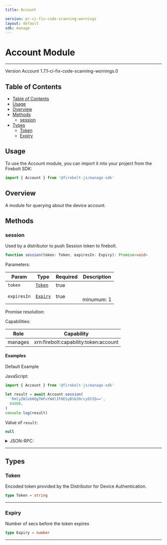 ```yaml
---
title: Account

version: pr-ci-fix-code-scanning-wornings
layout: default
sdk: manage
---
```


# Account Module

---

Version Account 1.7.1-ci-fix-code-scanning-wornings.0

## Table of Contents

- [Table of Contents](#table-of-contents)
- [Usage](#usage)
- [Overview](#overview)
- [Methods](#methods)
  - [session](#session)
- [Types](#types)
  - [Token](#token)
  - [Expiry](#expiry)

## Usage

To use the Account module, you can import it into your project from the Firebolt SDK:

```javascript
import { Account } from '@firebolt-js/manage-sdk'
```

## Overview

A module for querying about the device account.

## Methods

### session

Used by a distributor to push Session token to firebolt.

```typescript
function session(token: Token, expiresIn: Expiry): Promise<void>
```

Parameters:

| Param       | Type                | Required | Description     |
| ----------- | ------------------- | -------- | --------------- |
| `token`     | [`Token`](#token)   | true     |                 |
| `expiresIn` | [`Expiry`](#expiry) | true     | <br/>minumum: 1 |

Promise resolution:

Capabilities:

| Role    | Capability                            |
| ------- | ------------------------------------- |
| manages | xrn:firebolt:capability:token:account |

#### Examples

Default Example

JavaScript:

```javascript
import { Account } from '@firebolt-js/manage-sdk'

let result = await Account.session(
  'RmlyZWJvbHQgTWFuYWdlIFNESyBSb2NrcyEhIQ==',
  84000,
)
console.log(result)
```

Value of `result`:

```javascript
null
```

<details markdown="1" >
<summary>JSON-RPC:</summary>
Request:

```json
{
  "jsonrpc": "2.0",
  "id": 1,
  "method": "Account.session",
  "params": {
    "token": "RmlyZWJvbHQgTWFuYWdlIFNESyBSb2NrcyEhIQ==",
    "expiresIn": 84000
  }
}
```

Response:

```json
{
  "jsonrpc": "2.0",
  "id": 1,
  "result": null
}
```

</details>

---

## Types

### Token

Encoded token provided by the Distributor for Device Authentication.

```typescript
type Token = string
```

---

### Expiry

Number of secs before the token expires

```typescript
type Expiry = number
```

---
